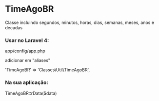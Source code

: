 TimeAgoBR
=======

Classe incluindo segundos, minutos, horas, dias, semanas, meses, anos e decadas


### Usar no Laravel 4:

app/config/app.php

adicionar em "aliases"

'TimeAgoBR'      => 'Classes\Util\TimeAgoBR',


### Na sua aplicação:

TimeAgoBR::rData($data)
